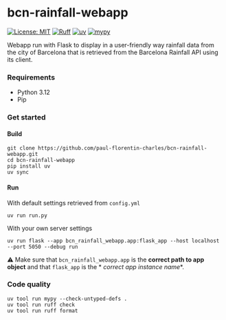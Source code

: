 # bcn-rainfall-webapp

[![License: MIT](https://img.shields.io/badge/License-MIT-yellow.svg)](https://opensource.org/licenses/MIT)
[![Ruff](https://img.shields.io/endpoint?url=https://raw.githubusercontent.com/astral-sh/ruff/main/assets/badge/v2.json)](https://github.com/astral-sh/ruff)
[![uv](https://img.shields.io/endpoint?url=https://raw.githubusercontent.com/astral-sh/uv/main/assets/badge/v0.json)](https://github.com/astral-sh/uv)
[![mypy](https://www.mypy-lang.org/static/mypy_badge.svg)](https://mypy-lang.org/)

Webapp run with Flask to display in a user-friendly way rainfall data from the city of Barcelona that is retrieved from
the Barcelona Rainfall API using its client.

### Requirements

- Python 3.12
- Pip

### Get started

#### Build

```commandline
git clone https://github.com/paul-florentin-charles/bcn-rainfall-webapp.git
cd bcn-rainfall-webapp
pip install uv
uv sync
```

#### Run

With default settings retrieved from `config.yml`

```commandline
uv run run.py
```

With your own server settings

```commandline
uv run flask --app bcn_rainfall_webapp.app:flask_app --host localhost --port 5050 --debug run
```

:warning: Make sure that `bcn_rainfall_webapp.app` is the **correct path to app object** and that `flask_app` is the *
*correct app instance name**.

### Code quality

```commandline
uv tool run mypy --check-untyped-defs .
uv tool run ruff check
uv tool run ruff format
```